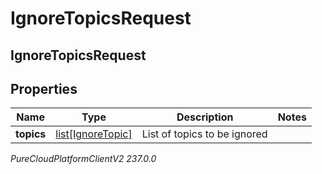 # IgnoreTopicsRequest

## IgnoreTopicsRequest

## Properties

|Name | Type | Description | Notes|
|------------ | ------------- | ------------- | -------------|
| **topics** | [list[IgnoreTopic]](IgnoreTopic) | List of topics to be ignored | |



_PureCloudPlatformClientV2 237.0.0_
